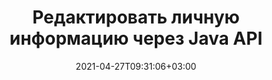 ---
############################# Static ############################
layout: "product"
date: 2021-04-27T09:31:06+03:00
draft: false

product: "Redaction"
product_tag: "redaction"
platform: "Java"
platform_tag: "java"

############################# Head ############################
head_title: "API редактирования Java | Скрыть конфиденциальные данные из PDF Word Excel Image"
head_description: "API редактирования документов Java — скройте личные данные из презентаций PDF, Word, Excel, PowerPoint и растровых изображений с помощью различных типов редактирования."

############################# Header ############################
title: "Редактировать личную информацию через Java API"
description: "Исключите или скройте личную информацию и метаданные из документов, рабочих листов, презентаций, файлов PDF и растровых изображений с помощью API редактирования Java."
button:
    enable: true

############################# SubMenu ############################
submenu:
    enable: true
    
    left:
        img_alt: "GroupDocs.Redaction for Java"
        image: "https://www.groupdocs.cloud/templates/groupdocs/images/product-logos/groupdocs-redaction-java.png"
        product: "GroupDocs.Redaction"
        platform: "Java"

    middle:
        button:
            # button loop
            - link: "#overview"
              text: "Обзор"

            # button loop
            - link: "#features"
              text: "Функции"

            # button loop
            - link: "#support"
              text: "Поддержка"

            # button loop
            - link: "https://products.groupdocs.app/redaction"
              text: "Live Demo"

            # button loop
            - link: "https://purchase.groupdocs.com/pricing/redaction/java"
              text: "Pricing"

    right:
        link_download: "https://downloads.groupdocs.com/redaction"
        link_learn: "https://docs.groupdocs.com/redaction/java/"
        link_buy: "https://purchase.groupdocs.com"

############################# Overview ############################
overview:
    enable: true
    content: |
      API GroupDocs.Redaction для Java позволяет разработчикам удалять конфиденциальные данные из файлов популярных форматов, таких как Microsoft Word, Excel, PowerPoint, PDF и изображений, чтобы их можно было использовать и распространять, но при этом защищать конфиденциальную информацию. Библиотека редактирования предлагает единый независимый от формата интерфейс для редактирования любого типа секретной информации, включая номера социального страхования, медицинскую информацию, финансовую, частную, юридическую или даже торговую информацию с помощью текста, метаданных и типов редактирования аннотаций. Он позволяет сохранить документ в исходном формате и создать очищенный PDF-документ с растровыми изображениями исходных страниц.
    tabs:
      enable: true
      
      ## TAB ONE ##
      tab_one:
        description: |
          Ниже приводится обзор GroupDocs.Redaction для Java:
      
        right:
          enable: true
          icon: "fab fa-html5"
          title: "Обзор"
          content: |
            * Редактировать текст
            * Редактировать метаданные
            * Редактировать аннотацию
            * Редактировать табличный документ
            * Редактировать защищенные файлы
            * Настройка
      
      ## TAB TWO ##
      tab_two:
        description: |
          GroupDocs.Redaction для Java поддерживает следующие [форматы файлов документов](https://docs.groupdocs.com/redaction/java/supported-document-formats/):

        right:
          enable: true
          table:
            # table loop
            - title: "Редактировать текст, Metadata & Comments"
              content: |
                * **Word**: DOC, DOCX, DOT, ODT, DOTX, DOCM, DOTM, RTF
                * **Excel**: XLS, XLSX, XLT, XLTX, XLSM, XLTM, CSV
                * **PowerPoint**: PPT, PPTX, PPS, PPSX, POTX, PPTM, PPSM, POTM
                * **Фиксированный макет**: PDF
                * **Растровые изображения**: JPG, BMP, PNG, GIF, TIFF

      ## TAB THREE ##
      tab_three:
        description: |
          GroupDocs.Redaction for Java поддерживает следующие Операционные системы, фреймворки и менеджеры пакетов:
        
        left:
          enable: true
          table:
            # table loop
            - icon: "fab fa-windows"
              title: "Операционные системы"
              content: |
                * Microsoft Windows Desktop
                * Microsoft Windows Server
                * Linux
                * MacOS

            # table loop
            - icon: "fas fa-code"
              title: "Поддерживаемые платформы"
              content: |
                * Java 7 (1.7) и выше

        right:
          enable: true
          table:
            # table loop
            - icon: "fas fa-cogs"
              title: "Среды разработки"
              content: |
                * NetBeans
                * IntelliJ IDEA
                * Eclipse

            # table loop
            - icon: "fas fa-tools"
              title: "Инструмент автоматизации сборки"
              content: |
                * Maven

############################# Features ############################
features:
    enable: true
    title: "Функции GroupDocs.Redaction for Java"

    feature:
      # feature loop
      - icon: "fas fa-copy"
        content: "Поиск и редактирование точных совпадений строки поиска"

      # feature loop
      - icon: "fas fa-eye"
        content: "Контролируйте процесс редактирования и пропускайте определенные совпадения"

      # feature loop
      - icon: "fas fa-bolt"
        content: "Найдите и отредактируйте с помощью регулярных выражений"
      
      # feature loop
      - icon: "fas fa-file-powerpoint"
        content: "Встроенная поддержка офисных форматов и PDF"

      # feature loop
      - icon: "fas fa-code"
        content: "Сотрите метаданные или отредактируйте значения метаданных"

      # feature loop
      - icon: "fas fa-cloud"
        content: "Ограничьте редактирование определенными листами и столбцами"

      # feature loop
      - icon: "fas fa-remove-format"
        content: "Удалите аннотации или отредактируйте их тексты"

      # feature loop
      - icon: "fas fa-comment-slash"
        content: "Используйте текстовые (коды исключений) или графические (цветные прямоугольники) исправления"

      # feature loop
      - icon: "fas fa-location-arrow"
        content: "Сохраните документ в исходном формате или в формате PDF с растровыми изображениями исходных страниц."

      # feature loop
      - icon: "fas fa-border-all"
        content: "Поддержка форматов растровых изображений и редактирования областей изображения."

      # feature loop
      - icon: "fas fa-wrench"
        content: "Интерфейс интеграции для реализации пользовательского редактирования и форматов"

      # feature loop
      - icon: "fas fa-columns"
        content: "Редактировать или удалить метаданные EXIF ​​из файлов изображений"

      # feature loop
      - icon: "fas fa-file-word"
        content: "Редактируйте встроенные изображения в документах PDF, Word и презентациях"

    more_feature:
      # more_feature_loop
      - title: "Обеспечьте конфиденциальность, отредактировав свои секретные данные"
        content: |
          Библиотека GroupDocs.Redaction для Java позволяет разработчикам редактировать текст и изображения из поддерживаемых документов, используя различные типы редактирования. Использовать наш Redaction API просто и понятно.  

          В следующем примере кода используется табличный документ, например электронная таблица Microsoft Excel, где область редактирования может быть ограничена определенным рабочим листом и/или столбцом. Он использует фильтры для редактирования второго столбца с электронными письмами на листе "Клиенты", оставляя все остальные электронные письма нетронутыми в документе.

          ```java
          // Создать экземпляр класса Redactor
          final Redactor redactor  = new Redactor("sample.xlsx");
          try
          {
              CellFilter filter = new CellFilter();
              filter.setColumnIndex(1);
              filter.setWorkSheetName("Customers");
              Pattern expression = Pattern.compile("^\\w+([-+.']\\w+)*@\\w+([-.]\\w+)*\\.\\w+([-.]\\w+)*$");
              // Применить редактирование
              RedactorChangeLog result = redactor.apply(new CellColumnRedaction(filter, expression, new ReplacementOptions("[customer email]")));
              if (result.getStatus() != RedactionStatus.Failed)
              {
                  SaveOptions so = new SaveOptions();
                  so.setAddSuffix(true);
                  so.setRasterizeToPDF(false);
                  redactor.save(so);
              };
          }
          finally { redactor.close(); }
          ```

############################# Support ############################
support:
    enable: true

############################# Solutions ############################
solutions:
    enable: true
    title: "GroupDocs.Redaction предлагает API для просмотра документов для других популярных сред разработки."

    solution:
        # solution loop
        - img_alt: "GroupDocs.Redaction for Java"
          image: "https://www.groupdocs.cloud/templates/groupdocs/images/product-logos/groupdocs-redaction-java.png"
          product: "GroupDocs.Redaction"
          platform: "Java"
          link: "/redaction/java/"

############################# Back to top ###############################
back_to_top:
  enable: true
---